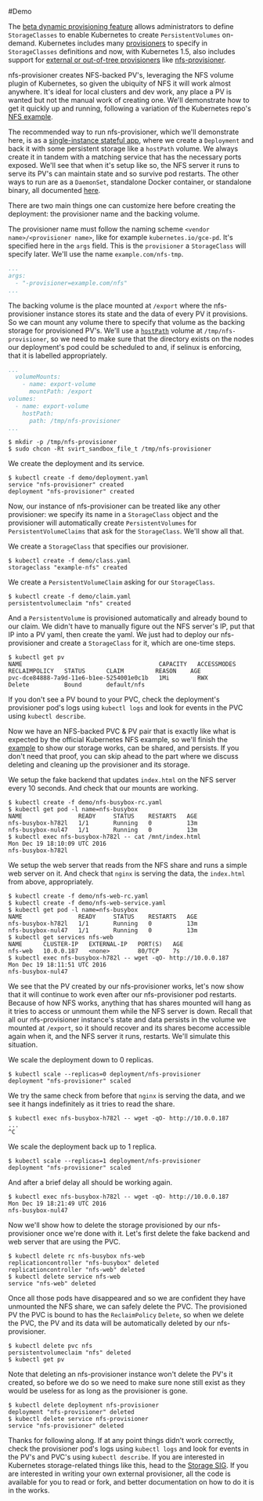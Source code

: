 #Demo

The [beta dynamic provisioning feature](http://blog.kubernetes.io/2016/10/dynamic-provisioning-and-storage-in-kubernetes.html) allows administrators to define `StorageClasses` to enable Kubernetes to create `PersistentVolumes` on-demand. Kubernetes includes many [provisioners](http://kubernetes.io/docs/user-guide/persistent-volumes/#provisioner) to specify in `StorageClasses` definitions and now, with Kubernetes 1.5, also includes support for [external or out-of-tree provisioners](https://github.com/kubernetes/kubernetes/pull/30285) like [nfs-provisioner](https://github.com/kubernetes-incubator/nfs-provisioner).

nfs-provisioner creates NFS-backed PV's, leveraging the NFS volume plugin of Kubernetes, so given the ubiquity of NFS it will work almost anywhere. It's ideal for local clusters and dev work, any place a PV is wanted but not the manual work of creating one. We'll demonstrate how to get it quickly up and running, following a variation of the Kubernetes repo's [NFS example](https://github.com/kubernetes/kubernetes/tree/release-1.5/examples/volumes/nfs).

The recommended way to run nfs-provisioner, which we'll demonstrate here, is as a [single-instance stateful app](http://kubernetes.io/docs/tutorials/stateful-application/run-stateful-application/), where we create a `Deployment` and back it with some persistent storage like a `hostPath` volume. We always create it in tandem with a matching service that has the necessary ports exposed. We'll see that when it's setup like so, the NFS server it runs to serve its PV's can maintain state and so survive pod restarts. The other ways to run are as a `DaemonSet`, standalone Docker container, or standalone binary, all documented [here](https://github.com/kubernetes-incubator/nfs-provisioner/blob/master/docs/deployment.md).

There are two main things one can customize here before creating the deployment: the provisioner name and the backing volume.

The provisioner name must follow the naming scheme `<vendor name>/<provisioner name>`, like for example `kubernetes.io/gce-pd`. It's specified here in the `args` field. This is the `provisioner` a `StorageClass` will specify later. We'll use the name `example.com/nfs-tmp`.

```yaml
...
args:
  - "-provisioner=example.com/nfs"
...
```

The backing volume is the place mounted at `/export` where the nfs-provisioner instance stores its state and the data of every PV it provisions. So we can mount any volume there to specify that volume as the backing storage for provisioned PV's. We'll use a [`hostPath`](http://kubernetes.io/docs/user-guide/volumes/#hostpath) volume at `/tmp/nfs-provisioner`, so we need to make sure that the directory exists on the nodes our deployment's pod could be scheduled to and, if selinux is enforcing, that it is labelled appropriately.

```yaml
...
  volumeMounts:
    - name: export-volume
      mountPath: /export
volumes:
  - name: export-volume
    hostPath:
      path: /tmp/nfs-provisioner
...
```

```console
$ mkdir -p /tmp/nfs-provisioner
$ sudo chcon -Rt svirt_sandbox_file_t /tmp/nfs-provisioner
```

We create the deployment and its service.

```console
$ kubectl create -f demo/deployment.yaml
service "nfs-provisioner" created
deployment "nfs-provisioner" created
```

Now, our instance of nfs-provisioner can be treated like any other provisioner: we specify its name in a `StorageClass` object and the provisioner will automatically create `PersistentVolumes` for `PersistentVolumeClaims` that ask for the `StorageClass`. We'll show all that.

We create a `StorageClass` that specifies our provisioner.

```console
$ kubectl create -f demo/class.yaml
storageclass "example-nfs" created
```

We create a `PersistentVolumeClaim` asking for our `StorageClass`.

```console
$ kubectl create -f demo/claim.yaml
persistentvolumeclaim "nfs" created
```

And a `PersistentVolume` is provisioned automatically and already bound to our claim. We didn't have to manually figure out the NFS server's IP, put that IP into a PV yaml, then create the yaml. We just had to deploy our nfs-provisioner and create a `StorageClass` for it, which are one-time steps.

```console
$ kubectl get pv
NAME                                       CAPACITY   ACCESSMODES   RECLAIMPOLICY   STATUS      CLAIM         REASON    AGE
pvc-dce84888-7a9d-11e6-b1ee-5254001e0c1b   1Mi        RWX           Delete          Bound       default/nfs        
```

If you don't see a PV bound to your PVC, check the deployment's provisioner pod's logs using `kubectl logs` and look for events in the PVC using `kubectl describe`.

Now we have an NFS-backed PVC & PV pair that is exactly like what is expected by the official Kubernetes NFS example, so we'll finish the [example](https://github.com/kubernetes/kubernetes/tree/release-1.5/examples/volumes/nfs#setup-the-fake-backend) to show our storage works, can be shared, and persists. If you don't need that proof, you can skip ahead to the part where we discuss deleting and cleaning up the provisioner and its storage.

We setup the fake backend that updates `index.html` on the NFS server every 10 seconds. And check that our mounts are working.

```console
$ kubectl create -f demo/nfs-busybox-rc.yaml
$ kubectl get pod -l name=nfs-busybox
NAME                READY     STATUS    RESTARTS   AGE
nfs-busybox-h782l   1/1       Running   0          13m
nfs-busybox-nul47   1/1       Running   0          13m
$ kubectl exec nfs-busybox-h782l -- cat /mnt/index.html
Mon Dec 19 18:10:09 UTC 2016
nfs-busybox-h782l
```

We setup the web server that reads from the NFS share and runs a simple web server on it. And check that `nginx` is serving the data, the `index.html` from above, appropriately.

```console
$ kubectl create -f demo/nfs-web-rc.yaml
$ kubectl create -f demo/nfs-web-service.yaml
$ kubectl get pod -l name=nfs-busybox
NAME                READY     STATUS    RESTARTS   AGE
nfs-busybox-h782l   1/1       Running   0          13m
nfs-busybox-nul47   1/1       Running   0          13m
$ kubectl get services nfs-web
NAME      CLUSTER-IP   EXTERNAL-IP   PORT(S)   AGE
nfs-web   10.0.0.187   <none>        80/TCP    7s
$ kubectl exec nfs-busybox-h782l -- wget -qO- http://10.0.0.187
Mon Dec 19 18:11:51 UTC 2016
nfs-busybox-nul47
```

We see that the PV created by our nfs-provisioner works, let's now show that it will continue to work even after our nfs-provisioner pod restarts. Because of how NFS works, anything that has shares mounted will hang as it tries to access or unmount them while the NFS server is down. Recall that all our nfs-provisioner instance's state and data persists in the volume we mounted at `/export`, so it should recover and its shares become accessible again when it, and the NFS server it runs, restarts. We'll simulate this situation.

We scale the deployment down to 0 replicas.

```console
$ kubectl scale --replicas=0 deployment/nfs-provisioner
deployment "nfs-provisioner" scaled
```

We try the same check from before that `nginx` is serving the data, and we see it hangs indefinitely as it tries to read the share.

```console
$ kubectl exec nfs-busybox-h782l -- wget -qO- http://10.0.0.187
...
^C
```

We scale the deployment back up to 1 replica.

```console
$ kubectl scale --replicas=1 deployment/nfs-provisioner
deployment "nfs-provisioner" scaled
```

And after a brief delay all should be working again.

```console
$ kubectl exec nfs-busybox-h782l -- wget -qO- http://10.0.0.187
Mon Dec 19 18:21:49 UTC 2016
nfs-busybox-nul47
```

Now we'll show how to delete the storage provisioned by our nfs-provisioner once we're done with it. Let's first delete the fake backend and web server that are  using the PVC.

```console
$ kubectl delete rc nfs-busybox nfs-web
replicationcontroller "nfs-busybox" deleted
replicationcontroller "nfs-web" deleted
$ kubectl delete service nfs-web
service "nfs-web" deleted
```

Once all those pods have disappeared and so we are confident they have unmounted the NFS share, we can safely delete the PVC. The provisioned PV the PVC is bound to has the `ReclaimPolicy` `Delete`, so when we delete the PVC, the PV and its data will be automatically deleted by our nfs-provisioner.

```console
$ kubectl delete pvc nfs
persistentvolumeclaim "nfs" deleted
$ kubectl get pv
```

Note that deleting an nfs-provisioner instance won't delete the PV's it created, so before we do so we need to make sure none still exist as they would be useless for as long as the provisioner is gone.

```console
$ kubectl delete deployment nfs-provisioner
deployment "nfs-provisioner" deleted
$ kubectl delete service nfs-provisioner
service "nfs-provisioner" deleted
```

Thanks for following along. If at any point things didn't work correctly, check the provisioner pod's logs using `kubectl logs` and look for events in the PV's and PVC's using `kubectl describe`. If you are interested in Kubernetes storage-related things like this, head to the [Storage SIG](http://blog.kubernetes.io/2016/10/dynamic-provisioning-and-storage-in-kubernetes.html). If you are interested in writing your own external provisioner, all the code is available for you to read or fork, and better documentation on how to do it is in the works.

